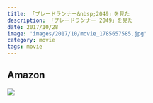 ```yaml
---
title: 「ブレードランナー&nbsp;2049」を見た
description: 「ブレードランナー 2049」を見た
date: 2017/10/28
image: 'images/2017/10/movie_1785657585.jpg'
category: movie
tags: movie
---
```


## Amazon

[![](http://images-jp.amazon.com/images/P/1785657585.09.MAIN._SCLZZZZZZZ_.jpg)](https://www.amazon.co.jp/dp/1785657585/)
